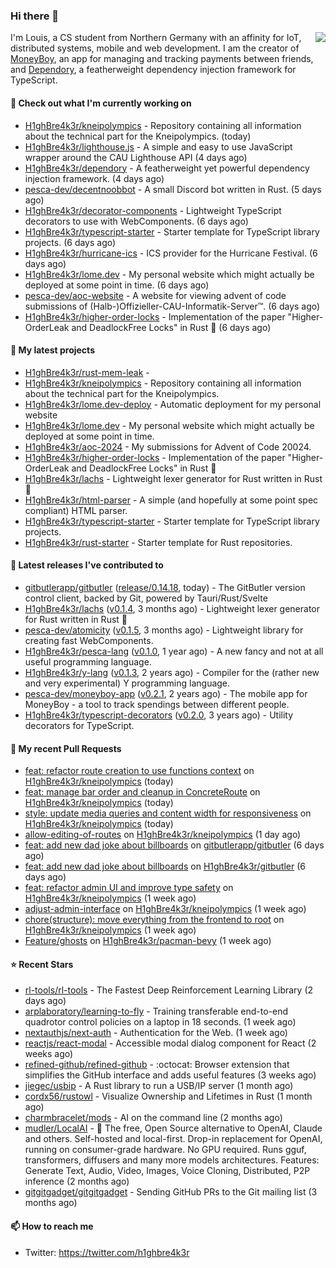 ### Hi there 👋


<img align="right" src="https://github-readme-stats.vercel.app/api?username=h1ghbre4k3r">

I'm Louis, a CS student from Northern Germany with an affinity for IoT, distributed systems, mobile and web development. I am the creator of [MoneyBoy](https://github.com/pesca-dev/moneyboy-app), an app for managing and tracking payments between friends, and [Dependory](https://github.com/H1ghBre4k3r/dependory), a featherweight dependency injection framework for TypeScript.

#### 👷 Check out what I'm currently working on

- [H1ghBre4k3r/kneipolympics](https://github.com/H1ghBre4k3r/kneipolympics) - Repository containing all information about the technical part for the Kneipolympics. (today)
- [H1ghBre4k3r/lighthouse.js](https://github.com/H1ghBre4k3r/lighthouse.js) - A simple and easy to use JavaScript wrapper around the CAU Lighthouse API (4 days ago)
- [H1ghBre4k3r/dependory](https://github.com/H1ghBre4k3r/dependory) - A featherweight yet powerful dependency injection framework. (4 days ago)
- [pesca-dev/decentnoobbot](https://github.com/pesca-dev/decentnoobbot) - A small Discord bot written in Rust. (5 days ago)
- [H1ghBre4k3r/decorator-components](https://github.com/H1ghBre4k3r/decorator-components) - Lightweight TypeScript decorators to use with WebComponents. (6 days ago)
- [H1ghBre4k3r/typescript-starter](https://github.com/H1ghBre4k3r/typescript-starter) - Starter template for TypeScript library projects. (6 days ago)
- [H1ghBre4k3r/hurricane-ics](https://github.com/H1ghBre4k3r/hurricane-ics) - ICS provider for the Hurricane Festival. (6 days ago)
- [H1ghBre4k3r/lome.dev](https://github.com/H1ghBre4k3r/lome.dev) - My personal website which might actually be deployed at some point in time. (6 days ago)
- [pesca-dev/aoc-website](https://github.com/pesca-dev/aoc-website) - A website for viewing advent of code submissions of (Halb-)Offizieller-CAU-Informatik-Server™. (6 days ago)
- [H1ghBre4k3r/higher-order-locks](https://github.com/H1ghBre4k3r/higher-order-locks) - Implementation of the paper &#34;Higher-OrderLeak and DeadlockFree Locks&#34; in Rust 🦀 (6 days ago)

#### 🌱 My latest projects

- [H1ghBre4k3r/rust-mem-leak](https://github.com/H1ghBre4k3r/rust-mem-leak) - 
- [H1ghBre4k3r/kneipolympics](https://github.com/H1ghBre4k3r/kneipolympics) - Repository containing all information about the technical part for the Kneipolympics.
- [H1ghBre4k3r/lome.dev-deploy](https://github.com/H1ghBre4k3r/lome.dev-deploy) - Automatic deployment for my personal website
- [H1ghBre4k3r/lome.dev](https://github.com/H1ghBre4k3r/lome.dev) - My personal website which might actually be deployed at some point in time.
- [H1ghBre4k3r/aoc-2024](https://github.com/H1ghBre4k3r/aoc-2024) - My submissions for Advent of Code 20024.
- [H1ghBre4k3r/higher-order-locks](https://github.com/H1ghBre4k3r/higher-order-locks) - Implementation of the paper &#34;Higher-OrderLeak and DeadlockFree Locks&#34; in Rust 🦀
- [H1ghBre4k3r/lachs](https://github.com/H1ghBre4k3r/lachs) - Lightweight lexer generator for Rust written in Rust 🦀
- [H1ghBre4k3r/html-parser](https://github.com/H1ghBre4k3r/html-parser) - A simple (and hopefully at some point spec compliant) HTML parser.
- [H1ghBre4k3r/typescript-starter](https://github.com/H1ghBre4k3r/typescript-starter) - Starter template for TypeScript library projects.
- [H1ghBre4k3r/rust-starter](https://github.com/H1ghBre4k3r/rust-starter) - Starter template for Rust repositories.

#### 🔭 Latest releases I've contributed to

- [gitbutlerapp/gitbutler](https://github.com/gitbutlerapp/gitbutler) ([release/0.14.18](https://github.com/gitbutlerapp/gitbutler/releases/tag/release/0.14.18), today) - The GitButler version control client, backed by Git, powered by Tauri/Rust/Svelte
- [H1ghBre4k3r/lachs](https://github.com/H1ghBre4k3r/lachs) ([v0.1.4](https://github.com/H1ghBre4k3r/lachs/releases/tag/v0.1.4), 3 months ago) - Lightweight lexer generator for Rust written in Rust 🦀
- [pesca-dev/atomicity](https://github.com/pesca-dev/atomicity) ([v0.1.5](https://github.com/pesca-dev/atomicity/releases/tag/v0.1.5), 3 months ago) - Lightweight library for creating fast WebComponents.
- [H1ghBre4k3r/pesca-lang](https://github.com/H1ghBre4k3r/pesca-lang) ([v0.1.0](https://github.com/H1ghBre4k3r/pesca-lang/releases/tag/v0.1.0), 1 year ago) - A new fancy and not at all useful programming language.
- [H1ghBre4k3r/y-lang](https://github.com/H1ghBre4k3r/y-lang) ([v0.1.3](https://github.com/H1ghBre4k3r/y-lang/releases/tag/v0.1.3), 2 years ago) - Compiler for the (rather new and very experimental) Y programming language. 
- [pesca-dev/moneyboy-app](https://github.com/pesca-dev/moneyboy-app) ([v0.2.1](https://github.com/pesca-dev/moneyboy-app/releases/tag/v0.2.1), 2 years ago) - The mobile app for MoneyBoy - a tool to track spendings between different people.
- [H1ghBre4k3r/typescript-decorators](https://github.com/H1ghBre4k3r/typescript-decorators) ([v0.2.0](https://github.com/H1ghBre4k3r/typescript-decorators/releases/tag/v0.2.0), 3 years ago) - Utility decorators for TypeScript.

#### 🔨 My recent Pull Requests

- [feat: refactor route creation to use functions context](https://github.com/H1ghBre4k3r/kneipolympics/pull/74) on [H1ghBre4k3r/kneipolympics](https://github.com/H1ghBre4k3r/kneipolympics) (today)
- [feat: manage bar order and cleanup in ConcreteRoute](https://github.com/H1ghBre4k3r/kneipolympics/pull/73) on [H1ghBre4k3r/kneipolympics](https://github.com/H1ghBre4k3r/kneipolympics) (today)
- [style: update media queries and content width for responsiveness](https://github.com/H1ghBre4k3r/kneipolympics/pull/72) on [H1ghBre4k3r/kneipolympics](https://github.com/H1ghBre4k3r/kneipolympics) (today)
- [allow-editing-of-routes](https://github.com/H1ghBre4k3r/kneipolympics/pull/71) on [H1ghBre4k3r/kneipolympics](https://github.com/H1ghBre4k3r/kneipolympics) (1 day ago)
- [feat: add new dad joke about billboards](https://github.com/gitbutlerapp/gitbutler/pull/8054) on [gitbutlerapp/gitbutler](https://github.com/gitbutlerapp/gitbutler) (6 days ago)
- [feat: add new dad joke about billboards](https://github.com/H1ghBre4k3r/gitbutler/pull/4) on [H1ghBre4k3r/gitbutler](https://github.com/H1ghBre4k3r/gitbutler) (6 days ago)
- [feat: refactor admin UI and improve type safety](https://github.com/H1ghBre4k3r/kneipolympics/pull/65) on [H1ghBre4k3r/kneipolympics](https://github.com/H1ghBre4k3r/kneipolympics) (1 week ago)
- [adjust-admin-interface](https://github.com/H1ghBre4k3r/kneipolympics/pull/64) on [H1ghBre4k3r/kneipolympics](https://github.com/H1ghBre4k3r/kneipolympics) (1 week ago)
- [chore(structure): move everything from the frontend to root](https://github.com/H1ghBre4k3r/kneipolympics/pull/63) on [H1ghBre4k3r/kneipolympics](https://github.com/H1ghBre4k3r/kneipolympics) (1 week ago)
- [Feature/ghosts](https://github.com/H1ghBre4k3r/pacman-bevy/pull/18) on [H1ghBre4k3r/pacman-bevy](https://github.com/H1ghBre4k3r/pacman-bevy) (1 week ago)

#### ⭐ Recent Stars

- [rl-tools/rl-tools](https://github.com/rl-tools/rl-tools) - The Fastest Deep Reinforcement Learning Library (2 days ago)
- [arplaboratory/learning-to-fly](https://github.com/arplaboratory/learning-to-fly) - Training transferable end-to-end quadrotor control policies on a laptop in 18 seconds.  (1 week ago)
- [nextauthjs/next-auth](https://github.com/nextauthjs/next-auth) - Authentication for the Web. (1 week ago)
- [reactjs/react-modal](https://github.com/reactjs/react-modal) - Accessible modal dialog component for React (2 weeks ago)
- [refined-github/refined-github](https://github.com/refined-github/refined-github) - :octocat: Browser extension that simplifies the GitHub interface and adds useful features (3 weeks ago)
- [jiegec/usbip](https://github.com/jiegec/usbip) - A Rust library to run a USB/IP server (1 month ago)
- [cordx56/rustowl](https://github.com/cordx56/rustowl) - Visualize Ownership and Lifetimes in Rust (1 month ago)
- [charmbracelet/mods](https://github.com/charmbracelet/mods) - AI on the command line (2 months ago)
- [mudler/LocalAI](https://github.com/mudler/LocalAI) - :robot: The free, Open Source alternative to OpenAI, Claude and others. Self-hosted and local-first. Drop-in replacement for OpenAI,  running on consumer-grade hardware. No GPU required. Runs gguf, transformers, diffusers and many more models architectures. Features: Generate Text, Audio, Video, Images, Voice Cloning, Distributed, P2P inference (2 months ago)
- [gitgitgadget/gitgitgadget](https://github.com/gitgitgadget/gitgitgadget) - Sending GitHub PRs to the Git mailing list (3 months ago)

#### 📫 How to reach me

- Twitter: https://twitter.com/h1ghbre4k3r
